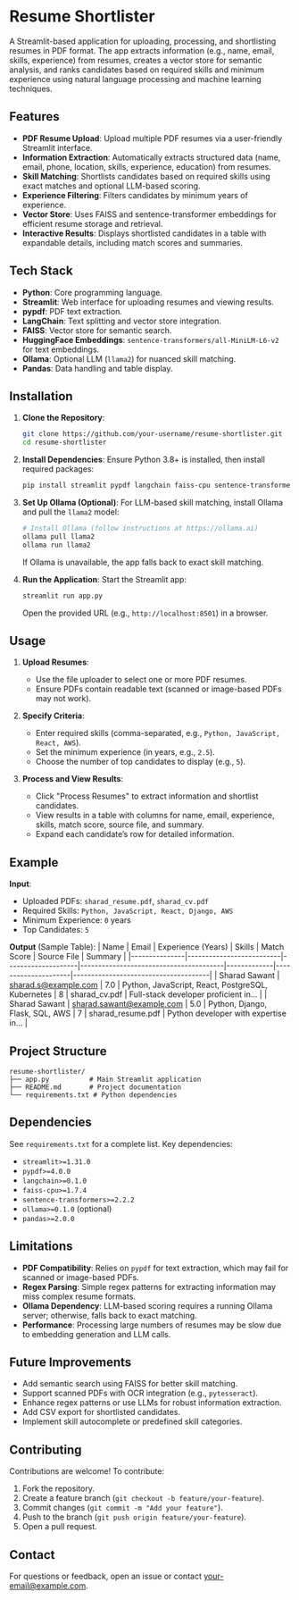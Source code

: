 # Resume Shortlister

A Streamlit-based application for uploading, processing, and shortlisting resumes in PDF format. The app extracts information (e.g., name, email, skills, experience) from resumes, creates a vector store for semantic analysis, and ranks candidates based on required skills and minimum experience using natural language processing and machine learning techniques.

## Features

- **PDF Resume Upload**: Upload multiple PDF resumes via a user-friendly Streamlit interface.
- **Information Extraction**: Automatically extracts structured data (name, email, phone, location, skills, experience, education) from resumes.
- **Skill Matching**: Shortlists candidates based on required skills using exact matches and optional LLM-based scoring.
- **Experience Filtering**: Filters candidates by minimum years of experience.
- **Vector Store**: Uses FAISS and sentence-transformer embeddings for efficient resume storage and retrieval.
- **Interactive Results**: Displays shortlisted candidates in a table with expandable details, including match scores and summaries.

## Tech Stack

- **Python**: Core programming language.
- **Streamlit**: Web interface for uploading resumes and viewing results.
- **pypdf**: PDF text extraction.
- **LangChain**: Text splitting and vector store integration.
- **FAISS**: Vector store for semantic search.
- **HuggingFace Embeddings**: `sentence-transformers/all-MiniLM-L6-v2` for text embeddings.
- **Ollama**: Optional LLM (`llama2`) for nuanced skill matching.
- **Pandas**: Data handling and table display.

## Installation

1. **Clone the Repository**:
   ```bash
   git clone https://github.com/your-username/resume-shortlister.git
   cd resume-shortlister
   ```

2. **Install Dependencies**:
   Ensure Python 3.8+ is installed, then install required packages:
   ```bash
   pip install streamlit pypdf langchain faiss-cpu sentence-transformers ollama pandas
   ```

3. **Set Up Ollama (Optional)**:
   For LLM-based skill matching, install Ollama and pull the `llama2` model:
   ```bash
   # Install Ollama (follow instructions at https://ollama.ai)
   ollama pull llama2
   ollama run llama2
   ```
   If Ollama is unavailable, the app falls back to exact skill matching.

4. **Run the Application**:
   Start the Streamlit app:
   ```bash
   streamlit run app.py
   ```
   Open the provided URL (e.g., `http://localhost:8501`) in a browser.

## Usage

1. **Upload Resumes**:
   - Use the file uploader to select one or more PDF resumes.
   - Ensure PDFs contain readable text (scanned or image-based PDFs may not work).

2. **Specify Criteria**:
   - Enter required skills (comma-separated, e.g., `Python, JavaScript, React, AWS`).
   - Set the minimum experience (in years, e.g., `2.5`).
   - Choose the number of top candidates to display (e.g., `5`).

3. **Process and View Results**:
   - Click "Process Resumes" to extract information and shortlist candidates.
   - View results in a table with columns for name, email, experience, skills, match score, source file, and summary.
   - Expand each candidate’s row for detailed information.

## Example

**Input**:
- Uploaded PDFs: `sharad_resume.pdf`, `sharad_cv.pdf`
- Required Skills: `Python, JavaScript, React, Django, AWS`
- Minimum Experience: `0` years
- Top Candidates: `5`

**Output** (Sample Table):
| Name          | Email                    | Experience (Years) | Skills                                  | Match Score | Source File         | Summary                              |
|---------------|--------------------------|--------------------|----------------------------------------|-------------|---------------------|--------------------------------------|
| Sharad Sawant | sharad.s@example.com     | 7.0                | Python, JavaScript, React, PostgreSQL, Kubernetes | 8           | sharad_cv.pdf       | Full-stack developer proficient in... |
| Sharad Sawant | sharad.sawant@example.com | 5.0                | Python, Django, Flask, SQL, AWS        | 7           | sharad_resume.pdf   | Python developer with expertise in... |

## Project Structure

```
resume-shortlister/
├── app.py          # Main Streamlit application
├── README.md       # Project documentation
└── requirements.txt # Python dependencies
```

## Dependencies

See `requirements.txt` for a complete list. Key dependencies:
- `streamlit>=1.31.0`
- `pypdf>=4.0.0`
- `langchain>=0.1.0`
- `faiss-cpu>=1.7.4`
- `sentence-transformers>=2.2.2`
- `ollama>=0.1.0` (optional)
- `pandas>=2.0.0`

## Limitations

- **PDF Compatibility**: Relies on `pypdf` for text extraction, which may fail for scanned or image-based PDFs.
- **Regex Parsing**: Simple regex patterns for extracting information may miss complex resume formats.
- **Ollama Dependency**: LLM-based scoring requires a running Ollama server; otherwise, falls back to exact matching.
- **Performance**: Processing large numbers of resumes may be slow due to embedding generation and LLM calls.

## Future Improvements

- Add semantic search using FAISS for better skill matching.
- Support scanned PDFs with OCR integration (e.g., `pytesseract`).
- Enhance regex patterns or use LLMs for robust information extraction.
- Add CSV export for shortlisted candidates.
- Implement skill autocomplete or predefined skill categories.

## Contributing

Contributions are welcome! To contribute:
1. Fork the repository.
2. Create a feature branch (`git checkout -b feature/your-feature`).
3. Commit changes (`git commit -m "Add your feature"`).
4. Push to the branch (`git push origin feature/your-feature`).
5. Open a pull request.



## Contact

For questions or feedback, open an issue or contact [your-email@example.com](mailto:swntshrd1@gmail.com).
